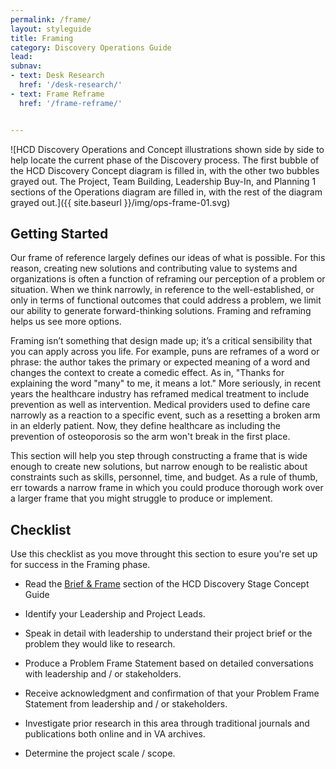 ```yaml
---
permalink: /frame/
layout: styleguide
title: Framing
category: Discovery Operations Guide
lead:
subnav:
- text: Desk Research
  href: '/desk-research/'
- text: Frame Reframe
  href: '/frame-reframe/'


---
```


![HCD Discovery Operations and Concept illustrations shown side by side to help locate the current phase of the Discovery process. The first bubble of the HCD Discovery Concept diagram is filled in, with the other two bubbles grayed out. The Project, Team Building, Leadership Buy-In, and Planning 1 sections of the Operations diagram are filled in, with the rest of the diagram grayed out.]({{ site.baseurl }}/img/ops-frame-01.svg)

## Getting Started

Our frame of reference largely defines our ideas of what is possible. For this reason, creating new solutions and contributing value to systems and organizations is often a function of reframing our perception of a problem or situation. When we think narrowly, in reference to the well-established, or only in terms of functional outcomes that could address a problem, we limit our ability to generate forward-thinking solutions. Framing and reframing helps us see more options.

Framing isn’t something that design made up; it’s a critical sensibility that you can apply across you life. For example, puns are reframes of a word or phrase: the author takes the primary or expected meaning of a word and changes the context to create a comedic effect. As in, "Thanks for explaining the word "many" to me, it means a lot." More seriously, in recent years the healthcare industry has reframed medical treatment to include prevention as well as intervention. Medical providers used to define care narrowly as a reaction to a specific event, such as a resetting a broken arm in an elderly patient. Now, they define healthcare as including the prevention of osteoporosis so the arm won't break in the first place.

This section will help you step through constructing a frame that is wide enough to create new solutions, but narrow enough to be realistic about constraints such as skills, personnel, time, and budget. As a rule of thumb, err towards a narrow frame in which you could produce thorough work over a larger frame that you might struggle to produce or implement.

## Checklist

Use this checklist as you move throught this section to esure you're set up for success in the Framing phase.

- Read the <a href= "https://the-lab-at-opm.github.io/HCD-Discovery-Concept-Guide/frame/">Brief & Frame</a> section of the HCD Discovery Stage Concept Guide

- Identify your Leadership and Project Leads.

- Speak in detail with leadership to understand their project brief or the problem they would like to research.

- Produce a Problem Frame Statement based on detailed conversations with leadership and / or stakeholders.

- Receive acknowledgment and confirmation of that your Problem Frame Statement from leadership and / or stakeholders.

-  Investigate prior research in this area through traditional journals and publications both online and in VA archives.

- Determine the project scale / scope.
